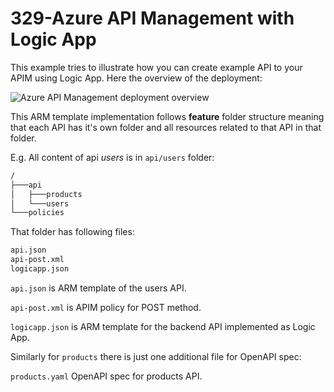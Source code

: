 # 329-Azure API Management with Logic App

This example tries to illustrate how you can create
example API to your APIM using Logic App. 
Here the overview of the deployment:

![Azure API Management deployment overview](https://user-images.githubusercontent.com/2357647/84140538-754d4c00-aa5a-11ea-9bfd-afe1a775f313.png)

This ARM template implementation follows **feature** folder structure
meaning that each API has it's own folder and all resources
related to that API in that folder. 

E.g. All content of api _users_ is in `api/users` folder:

```cmd
/
├───api
│   ├───products
│   └───users
└───policies
```

That folder has following files:

```cmd
api.json
api-post.xml
logicapp.json
```

`api.json` is ARM template of the users API.

`api-post.xml` is APIM policy for POST method.

`logicapp.json` is ARM template for the backend API implemented as Logic App.

Similarly for `products` there is just one additional file for OpenAPI spec:

`products.yaml` OpenAPI spec for products API.
